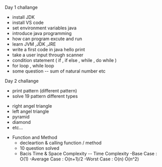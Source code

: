 Day 1 challange
  - install JDK
  - install VS code
  - set environment variables java
  - introduce java programming
  - how can program excute and run
  - learn JVM ,JDK ,JRE
  - write a first code in java hello print
  - take a user input through scanner
  - condition statement ( if , if else , while , do while )
  - for loop , while loop 
  - some question
    -- sum of natural number etc

Day 2 challange 
  - print pattern (different pattern)
  - solve 19 pattern different types
  * right angel triangle
  * left angel triangle
  * pyramid
  * diamond
  * etc...

  - Function and Method
    - decleartion  & calling function / method
    - 10 question solved
    - Bacis Time & Space Complexity 
     -- Time Complexity 
       -Base Case  : O(1)
       -Average Case :  O(n+1)/2
       -Worst Case     : O(n) O(n^2)
